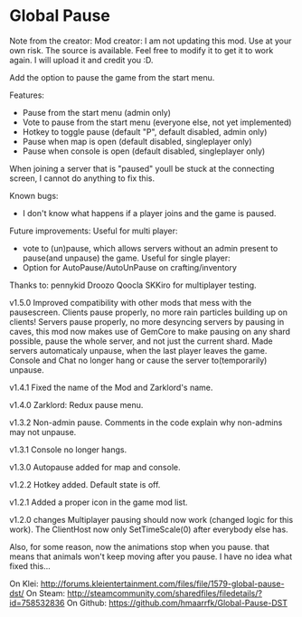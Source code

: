  # Global Pause
Note from the creator:
Mod creator: I am not updating this mod. Use at your own risk.
The source is available. Feel free to modify it to get it to work again. I will upload it and credit you :D.

Add the option to pause the game from the start menu.

Features:
- Pause from the start menu (admin only)
- Vote to pause from the start menu (everyone else, not yet implemented)
- Hotkey to toggle pause (default "P", default disabled, admin only)
- Pause when map is open (default disabled, singleplayer only)
- Pause when console is open (default disabled, singleplayer only)

When joining a server that is "paused" youll be stuck at the connecting screen, I cannot do anything to fix this.

Known bugs:
- I don't know what happens if a player joins and the game is paused.

Future improvements:
Useful for multi player:
- vote to (un)pause, which allows servers without an admin present to pause(and unpause) the game.
Useful for single player:
- Option for AutoPause/AutoUnPause on crafting/inventory

Thanks to:
  pennykid
  Droozo Qoocla
  SKKiro
for multiplayer testing.

v1.5.0
Improved compatibility with other mods that mess with the pausescreen.
Clients pause properly, no more rain particles building up on clients!
Servers pause properly, no more desyncing servers by pausing in caves, 
this mod now makes use of GemCore to make pausing on any shard possible, 
pause the whole server, and not just the current shard.
Made servers automaticaly unpause, when the last player leaves the game.
Console and Chat no longer hang or cause the server to(temporarily) unpause.

v1.4.1
Fixed the name of the Mod and Zarklord's name.

v1.4.0
Zarklord: Redux pause menu.

v1.3.2
Non-admin pause. Comments in the code explain why non-admins may not unpause.

v1.3.1
Console no longer hangs.

v1.3.0
Autopause added for map and console.

v1.2.2
Hotkey added. Default state is off.

v1.2.1
Added a proper icon in the game mod list.

v1.2.0 changes
Multiplayer pausing should now work (changed logic for this work).
The ClientHost now only SetTimeScale(0) after everybody else has.

Also, for some reason, now the animations stop when you pause. that means that animals won't keep moving after you pause.
I have no idea what fixed this...

On Klei: http://forums.kleientertainment.com/files/file/1579-global-pause-dst/
On Steam: http://steamcommunity.com/sharedfiles/filedetails/?id=758532836
On Github: https://github.com/hmaarrfk/Global-Pause-DST
